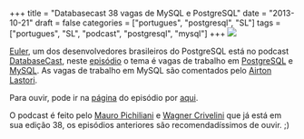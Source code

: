 +++
title = "Databasecast 38 vagas de MySQL e PostgreSQL"
date = "2013-10-21"
draft = false
categories = ["portugues", "postgresql", "SL"]
tags = ["portugues", "SL", "podcast", "postgresql", "mysql"]
+++
![]( /images/VitrineDatabaseCast38.jpg)

[Euler](https://twitter.com/eulerto), um dos desenvolvedores brasileiros
do PostgreSQL está no podcast
[DatabaseCast](https://imasters.com.br/perfil/databasecast/), neste
[episódio](https://imasters.com.br/banco-de-dados/postgresql/databasecast-vagas-de-mysql-e-postgresql/)
o tema é vagas de trabalho em [PostgreSQL](https://www.postgresql.org/) e
[MySQL](https://www.mysql.org/). As vagas de trabalho em MySQL são
comentados pelo [Airton Lastori](https://twitter.com/alastori).

Para ouvir, pode ir na
[página](https://imasters.com.br/perfil/databasecast/) do episódio por
[aqui](https://imasters.com.br/perfil/databasecast/).

O podcast é feito pelo [Mauro Pichiliani](https://pichiliani.com.br/) e
[Wagner Crivelini](https://www.wcrivelini.com.br/blog/) que já está em
sua edição 38, os episódios anteriores são recomendadíssimos de ouvir.
;)
